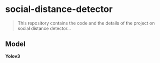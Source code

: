 # social-distance-detector

> This repository contains the code and the details of the project on social distance detector...

## Model
**Yolov3**
